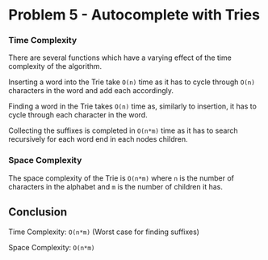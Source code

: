 # Problem 5 - Autocomplete with Tries

### Time Complexity

There are several functions which have a varying effect of the time complexity of the algorithm.

Inserting a word into the Trie take `O(n)` time as it has to cycle through `O(n)` characters in the word and add each 
accordingly.

Finding a word in the Trie takes `O(n)` time as, similarly to insertion, it has to cycle through each character in the 
word.

Collecting the suffixes is completed in `O(n*m)` time as it has to search recursively for each word end in each nodes 
children.

### Space Complexity

The space complexity of the Trie is `O(n*m)` where `n` is the number of characters in the alphabet and `m` is the number
 of children it has.

## Conclusion

Time Complexity: `O(n*m)` (Worst case for finding suffixes)

Space Complexity: `O(n*m)`
